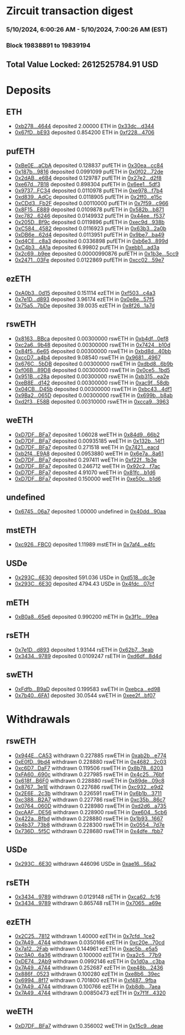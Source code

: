 # Zircuit transaction digest
### 5/10/2024, 6:00:26 AM - 5/10/2024, 7:00:26 AM (EST)
### Block 19838891 to 19839194

## Total Value Locked: 2612525784.91 USD

# Deposits
## ETH
- [0xb278...4644](https://etherscan.io/address/0xb278550Ebf8010B8f9AeD23C4D0dD32B253F4644) deposited 2.00000 ETH in [0x33dc...d344](https://etherscan.io/tx/0xb278550Ebf8010B8f9AeD23C4D0dD32B253F4644)
- [0x67fD...bE93](https://etherscan.io/address/0x67fDF0b18322d956d6854990Ddb1d2a065F2bE93) deposited 0.854200 ETH in [0xf228...4706](https://etherscan.io/tx/0x67fDF0b18322d956d6854990Ddb1d2a065F2bE93)
## pufETH
- [0xBe0E...aCbA](https://etherscan.io/address/0xBe0E5A84cc17e40D9A51205AEF735E3A1C74aCbA) deposited 0.128837 pufETH in [0x30ea...cc84](https://etherscan.io/tx/0xBe0E5A84cc17e40D9A51205AEF735E3A1C74aCbA)
- [0x187b...9816](https://etherscan.io/address/0x187be6FCC5c6a1bbcb75b30E6C0571DF6c6C9816) deposited 0.0991099 pufETH in [0x0f02...72de](https://etherscan.io/tx/0x187be6FCC5c6a1bbcb75b30E6C0571DF6c6C9816)
- [0x2dAB...e6B4](https://etherscan.io/address/0x2dAB4fE453F4C5B54794d450eE6D3365E8E9e6B4) deposited 0.129787 pufETH in [0x27e2...d2f8](https://etherscan.io/tx/0x2dAB4fE453F4C5B54794d450eE6D3365E8E9e6B4)
- [0xe67d...7B18](https://etherscan.io/address/0xe67d3b0BDfd1D853FBcE6C0898b464e332a67B18) deposited 0.898304 pufETH in [0x6ee1...5df3](https://etherscan.io/tx/0xe67d3b0BDfd1D853FBcE6C0898b464e332a67B18)
- [0x9737...FC34](https://etherscan.io/address/0x97372bA157F00034cF4c38791d3D828a3194FC34) deposited 0.0110978 pufETH in [0xe978...f7b4](https://etherscan.io/tx/0x97372bA157F00034cF4c38791d3D828a3194FC34)
- [0xd839...AdCc](https://etherscan.io/address/0xd8399eBd9c9583C330aA410915bd10372cb4AdCc) deposited 0.0118905 pufETH in [0x2ff0...e15c](https://etherscan.io/tx/0xd8399eBd9c9583C330aA410915bd10372cb4AdCc)
- [0xCDd3...Fb2F](https://etherscan.io/address/0xCDd3d69D464A59a2019df4Cf379765b34b60Fb2F) deposited 0.00110000 pufETH in [0x7f59...c966](https://etherscan.io/tx/0xCDd3d69D464A59a2019df4Cf379765b34b60Fb2F)
- [0x8F15...E889](https://etherscan.io/address/0x8F156523B4a8F326FE8EDE27A5c2E2812587E889) deposited 0.0109878 pufETH in [0x582b...b871](https://etherscan.io/tx/0x8F156523B4a8F326FE8EDE27A5c2E2812587E889)
- [0xc782...6246](https://etherscan.io/address/0xc782a9C1Ee1cFdc7D26AAa3c0649Cd6827fd6246) deposited 0.0149932 pufETH in [0x44ee...f537](https://etherscan.io/tx/0xc782a9C1Ee1cFdc7D26AAa3c0649Cd6827fd6246)
- [0x205D...Bf9c](https://etherscan.io/address/0x205DdDa83AF0246f4f4fD2d6f3D7BA4b0088Bf9c) deposited 0.0119896 pufETH in [0xec9d...938b](https://etherscan.io/tx/0x205DdDa83AF0246f4f4fD2d6f3D7BA4b0088Bf9c)
- [0xC584...4582](https://etherscan.io/address/0xC5840Af43749fd2a85103165c88E1891d2a64582) deposited 0.0116923 pufETH in [0x63b3...2a0b](https://etherscan.io/tx/0xC5840Af43749fd2a85103165c88E1891d2a64582)
- [0xDB6e...62d4](https://etherscan.io/address/0xDB6eb776735c255eeEBeb6f7b690637f2f6762d4) deposited 0.0113951 pufETH in [0x9be7...ba49](https://etherscan.io/tx/0xDB6eb776735c255eeEBeb6f7b690637f2f6762d4)
- [0xd4CE...c8a3](https://etherscan.io/address/0xd4CE9c05edBA6cd1D74eeD89753a3af93F9Dc8a3) deposited 0.0336898 pufETH in [0xb6e3...899d](https://etherscan.io/tx/0xd4CE9c05edBA6cd1D74eeD89753a3af93F9Dc8a3)
- [0xC4b3...4A1a](https://etherscan.io/address/0xC4b37E4E86A18871CEdaf644af79914a81874A1a) deposited 6.99802 pufETH in [0xebb1...ad3a](https://etherscan.io/tx/0xC4b37E4E86A18871CEdaf644af79914a81874A1a)
- [0x2c69...b9ee](https://etherscan.io/address/0x2c69D612E74bE470F003c4BDA55080CcBFB9b9ee) deposited 0.00000990876 pufETH in [0x1b3e...5cc9](https://etherscan.io/tx/0x2c69D612E74bE470F003c4BDA55080CcBFB9b9ee)
- [0x2471...03Fe](https://etherscan.io/address/0x247119d2FE1e1276341B39235DAfAf48901603Fe) deposited 0.0122869 pufETH in [0xcc02...59e7](https://etherscan.io/tx/0x247119d2FE1e1276341B39235DAfAf48901603Fe)
## ezETH
- [0xA0b3...0d15](https://etherscan.io/address/0xA0b39324995bEE3Deb32b64F7Cb246A6Ef9b0d15) deposited 0.151114 ezETH in [0xf503...c4a3](https://etherscan.io/tx/0xA0b39324995bEE3Deb32b64F7Cb246A6Ef9b0d15)
- [0x7e1D...d893](https://etherscan.io/address/0x7e1DF946B20AeF7c3a52f705E3A9dE0f0880d893) deposited 3.96174 ezETH in [0x0e8e...57f5](https://etherscan.io/tx/0x7e1DF946B20AeF7c3a52f705E3A9dE0f0880d893)
- [0x75a5...7bDe](https://etherscan.io/address/0x75a5625688a349a15F7F5b98dfF0C2C103c27bDe) deposited 39.0035 ezETH in [0x8f26...1a7d](https://etherscan.io/tx/0x75a5625688a349a15F7F5b98dfF0C2C103c27bDe)
## rswETH
- [0x8163...BBca](https://etherscan.io/address/0x816314652d2d3E83851009af0aad21aC3AddBBca) deposited 0.00300000 rswETH in [0xb4df...0ef8](https://etherscan.io/tx/0x816314652d2d3E83851009af0aad21aC3AddBBca)
- [0xc2a6...9b48](https://etherscan.io/address/0xc2a64FfA1987528A4e3Aba7574B15a377D5a9b48) deposited 0.00300000 rswETH in [0x7424...b10d](https://etherscan.io/tx/0xc2a64FfA1987528A4e3Aba7574B15a377D5a9b48)
- [0x84f5...6e65](https://etherscan.io/address/0x84f5a145C1314C3E3B4Ce6168F98fdC69e7a6e65) deposited 0.00300000 rswETH in [0xbd8d...40bb](https://etherscan.io/tx/0x84f5a145C1314C3E3B4Ce6168F98fdC69e7a6e65)
- [0xccD7...a4b4](https://etherscan.io/address/0xccD76099ECEdec66D95c23F3B388f329fC0aa4b4) deposited 9.08540 rswETH in [0x9681...4967](https://etherscan.io/tx/0xccD76099ECEdec66D95c23F3B388f329fC0aa4b4)
- [0x676C...5bDB](https://etherscan.io/address/0x676Cb09Fc81c1d2501fAEB5131525155143e5bDB) deposited 0.00300000 rswETH in [0xdbd8...6b9b](https://etherscan.io/tx/0x676Cb09Fc81c1d2501fAEB5131525155143e5bDB)
- [0xf06B...89D8](https://etherscan.io/address/0xf06BE7c1dc9B0E549Fc474b7D77fbD3AE3fa89D8) deposited 0.00300000 rswETH in [0x0ce5...1bd5](https://etherscan.io/tx/0xf06BE7c1dc9B0E549Fc474b7D77fbD3AE3fa89D8)
- [0x951B...c28a](https://etherscan.io/address/0x951B2048A80f27Ba31bD400c32d1852cfD28c28a) deposited 0.00300000 rswETH in [0xb315...ea2e](https://etherscan.io/tx/0x951B2048A80f27Ba31bD400c32d1852cfD28c28a)
- [0xeB8E...d142](https://etherscan.io/address/0xeB8E30E6bBccE3b59747d43d96b86CE5EB35d142) deposited 0.00300000 rswETH in [0xac9f...58db](https://etherscan.io/tx/0xeB8E30E6bBccE3b59747d43d96b86CE5EB35d142)
- [0x04CB...D45b](https://etherscan.io/address/0x04CB87Ea09893999975115f0d329BF68Fc07D45b) deposited 0.00300000 rswETH in [0xbc43...4df1](https://etherscan.io/tx/0x04CB87Ea09893999975115f0d329BF68Fc07D45b)
- [0x9Ba2...065D](https://etherscan.io/address/0x9Ba2Dd8FF42C9dd98791E825Ed961C709B3c065D) deposited 0.00300000 rswETH in [0x699b...b8ab](https://etherscan.io/tx/0x9Ba2Dd8FF42C9dd98791E825Ed961C709B3c065D)
- [0xd2f3...E58B](https://etherscan.io/address/0xd2f3e29902E15eF46921A5699B4c22Ef9514E58B) deposited 0.00310000 rswETH in [0xcca9...3963](https://etherscan.io/tx/0xd2f3e29902E15eF46921A5699B4c22Ef9514E58B)
## weETH
- [0xD7DF...BFa7](https://etherscan.io/address/0xD7DF7E085214743530afF339aFC420c7c720BFa7) deposited 1.06028 weETH in [0x84d9...66b2](https://etherscan.io/tx/0xD7DF7E085214743530afF339aFC420c7c720BFa7)
- [0xD7DF...BFa7](https://etherscan.io/address/0xD7DF7E085214743530afF339aFC420c7c720BFa7) deposited 0.00935185 weETH in [0x132b...14f1](https://etherscan.io/tx/0xD7DF7E085214743530afF339aFC420c7c720BFa7)
- [0xD7DF...BFa7](https://etherscan.io/address/0xD7DF7E085214743530afF339aFC420c7c720BFa7) deposited 0.271518 weETH in [0x7421...eacd](https://etherscan.io/tx/0xD7DF7E085214743530afF339aFC420c7c720BFa7)
- [0xb2f4...E9A8](https://etherscan.io/address/0xb2f4fF91a8853585A671C22D01249005e3ccE9A8) deposited 0.0953880 weETH in [0x6e7a...8a61](https://etherscan.io/tx/0xb2f4fF91a8853585A671C22D01249005e3ccE9A8)
- [0xD7DF...BFa7](https://etherscan.io/address/0xD7DF7E085214743530afF339aFC420c7c720BFa7) deposited 0.297411 weETH in [0xf22f...1b3e](https://etherscan.io/tx/0xD7DF7E085214743530afF339aFC420c7c720BFa7)
- [0xD7DF...BFa7](https://etherscan.io/address/0xD7DF7E085214743530afF339aFC420c7c720BFa7) deposited 0.246712 weETH in [0x92c2...f7ac](https://etherscan.io/tx/0xD7DF7E085214743530afF339aFC420c7c720BFa7)
- [0xD7DF...BFa7](https://etherscan.io/address/0xD7DF7E085214743530afF339aFC420c7c720BFa7) deposited 4.91070 weETH in [0x81fc...b1d6](https://etherscan.io/tx/0xD7DF7E085214743530afF339aFC420c7c720BFa7)
- [0xD7DF...BFa7](https://etherscan.io/address/0xD7DF7E085214743530afF339aFC420c7c720BFa7) deposited 0.150000 weETH in [0xe50c...b1d6](https://etherscan.io/tx/0xD7DF7E085214743530afF339aFC420c7c720BFa7)
## undefined
- [0x6745...06a7](https://etherscan.io/address/0x6745fa8Ae1b1FA055d83787e960B5844A43206a7) deposited 1.00000 undefined in [0x40dd...90aa](https://etherscan.io/tx/0x6745fa8Ae1b1FA055d83787e960B5844A43206a7)
## mstETH
- [0xc926...FBC0](https://etherscan.io/address/0xc92629BDBAC2acfd3bf4E430e70f4516008dFBC0) deposited 1.11989 mstETH in [0x7af4...e4fc](https://etherscan.io/tx/0xc92629BDBAC2acfd3bf4E430e70f4516008dFBC0)
## USDe
- [0x293C...6E30](https://etherscan.io/address/0x293C6937D8D82e05B01335F7B33FBA0c8e256E30) deposited 591.036 USDe in [0xd518...dc3e](https://etherscan.io/tx/0x293C6937D8D82e05B01335F7B33FBA0c8e256E30)
- [0x293C...6E30](https://etherscan.io/address/0x293C6937D8D82e05B01335F7B33FBA0c8e256E30) deposited 4794.43 USDe in [0x4fdc...07cf](https://etherscan.io/tx/0x293C6937D8D82e05B01335F7B33FBA0c8e256E30)
## mETH
- [0xB0a8...65e6](https://etherscan.io/address/0xB0a80C11765af2692be0646ecD3Ac859ABBc65e6) deposited 0.990200 mETH in [0x3f1c...99ea](https://etherscan.io/tx/0xB0a80C11765af2692be0646ecD3Ac859ABBc65e6)
## rsETH
- [0x7e1D...d893](https://etherscan.io/address/0x7e1DF946B20AeF7c3a52f705E3A9dE0f0880d893) deposited 1.93144 rsETH in [0x62b7...3eab](https://etherscan.io/tx/0x7e1DF946B20AeF7c3a52f705E3A9dE0f0880d893)
- [0x3434...9789](https://etherscan.io/address/0x34349c5569e7B846c3558961552D2202760A9789) deposited 0.0109247 rsETH in [0xd6df...8d4d](https://etherscan.io/tx/0x34349c5569e7B846c3558961552D2202760A9789)
## swETH
- [0xFdfb...B9aD](https://etherscan.io/address/0xFdfbB2558612C64C976aAE82B81fC51bfA09B9aD) deposited 0.199583 swETH in [0xebca...ed98](https://etherscan.io/tx/0xFdfbB2558612C64C976aAE82B81fC51bfA09B9aD)
- [0x7b40...6FA1](https://etherscan.io/address/0x7b40Aa2bb331C3E7182653334bA424004A1b6FA1) deposited 30.0544 swETH in [0xee2f...bf07](https://etherscan.io/tx/0x7b40Aa2bb331C3E7182653334bA424004A1b6FA1)
# Withdrawals
## rswETH
- [0x944E...CA53](https://etherscan.io/address/0x944EAeD4A501E749FDf0b06980aa20E50B90CA53) withdrawn 0.227885 rswETH in [0xab2b...e774](https://etherscan.io/tx/0x944EAeD4A501E749FDf0b06980aa20E50B90CA53)
- [0xE0fD...9bd4](https://etherscan.io/address/0xE0fDb9E075F00D77ca247F1C3e60396914279bd4) withdrawn 0.228880 rswETH in [0x4682...2c03](https://etherscan.io/tx/0xE0fDb9E075F00D77ca247F1C3e60396914279bd4)
- [0xc6D7...DaF7](https://etherscan.io/address/0xc6D77e555B0127B70ad00237694699c66a95DaF7) withdrawn 0.119506 rswETH in [0x8b78...6203](https://etherscan.io/tx/0xc6D77e555B0127B70ad00237694699c66a95DaF7)
- [0xFA60...690c](https://etherscan.io/address/0xFA608c712c24ed22b3fBD9A5f5E9bc94595a690c) withdrawn 0.227985 rswETH in [0x4c25...76bf](https://etherscan.io/tx/0xFA608c712c24ed22b3fBD9A5f5E9bc94595a690c)
- [0x618f...B6F0](https://etherscan.io/address/0x618f0592b66e3051DE1d7c273Cca7aa9f12aB6F0) withdrawn 0.228880 rswETH in [0x89de...09c8](https://etherscan.io/tx/0x618f0592b66e3051DE1d7c273Cca7aa9f12aB6F0)
- [0x8767...3e1E](https://etherscan.io/address/0x87677721f1df91959547b40FDCd5de66837d3e1E) withdrawn 0.227686 rswETH in [0xc932...e9d2](https://etherscan.io/tx/0x87677721f1df91959547b40FDCd5de66837d3e1E)
- [0x2E6E...2c3b](https://etherscan.io/address/0x2E6E8042d87cDA1E434185fB4eaFbA11016C2c3b) withdrawn 0.226591 rswETH in [0x6b1b...3711](https://etherscan.io/tx/0x2E6E8042d87cDA1E434185fB4eaFbA11016C2c3b)
- [0xc388...B2A7](https://etherscan.io/address/0xc388BA092Add77a98084A7fa3De2e199B1b6B2A7) withdrawn 0.227786 rswETH in [0xc35b...86c7](https://etherscan.io/tx/0xc388BA092Add77a98084A7fa3De2e199B1b6B2A7)
- [0x0764...060D](https://etherscan.io/address/0x0764D427309537Cdc7F425D5cD7260cdb681060D) withdrawn 0.228980 rswETH in [0xd2d6...a735](https://etherscan.io/tx/0x0764D427309537Cdc7F425D5cD7260cdb681060D)
- [0xcAAF...DE56](https://etherscan.io/address/0xcAAFFeC3b3335e6a9c271621F9A85175a9E5DE56) withdrawn 0.228900 rswETH in [0xe604...5cb6](https://etherscan.io/tx/0xcAAFFeC3b3335e6a9c271621F9A85175a9E5DE56)
- [0x422a...Bfbd](https://etherscan.io/address/0x422ac2217f9C900756F5d8517469EA2F54ADBfbd) withdrawn 0.228880 rswETH in [0x1b93...1667](https://etherscan.io/tx/0x422ac2217f9C900756F5d8517469EA2F54ADBfbd)
- [0x4b37...73b8](https://etherscan.io/address/0x4b3744145f9b43E6DeF93fCa81C722BC9cb773b8) withdrawn 0.228300 rswETH in [0x0554...7d7e](https://etherscan.io/tx/0x4b3744145f9b43E6DeF93fCa81C722BC9cb773b8)
- [0x736D...5f5C](https://etherscan.io/address/0x736Db2a4deCf534B8C5373D7Fa8b2DEC45185f5C) withdrawn 0.228680 rswETH in [0x4dfe...fbb7](https://etherscan.io/tx/0x736Db2a4deCf534B8C5373D7Fa8b2DEC45185f5C)
## USDe
- [0x293C...6E30](https://etherscan.io/address/0x293C6937D8D82e05B01335F7B33FBA0c8e256E30) withdrawn 446096 USDe in [0xae16...56a2](https://etherscan.io/tx/0x293C6937D8D82e05B01335F7B33FBA0c8e256E30)
## rsETH
- [0x3434...9789](https://etherscan.io/address/0x34349c5569e7B846c3558961552D2202760A9789) withdrawn 0.0129148 rsETH in [0xca62...fc16](https://etherscan.io/tx/0x34349c5569e7B846c3558961552D2202760A9789)
- [0x3434...9789](https://etherscan.io/address/0x34349c5569e7B846c3558961552D2202760A9789) withdrawn 0.865748 rsETH in [0x7065...a69e](https://etherscan.io/tx/0x34349c5569e7B846c3558961552D2202760A9789)
## ezETH
- [0x2C25...7812](https://etherscan.io/address/0x2C25B4FC3044EfCd4e14e3e258f3060d61007812) withdrawn 1.40000 ezETH in [0x7cfd...1ce2](https://etherscan.io/tx/0x2C25B4FC3044EfCd4e14e3e258f3060d61007812)
- [0x7A49...4744](https://etherscan.io/address/0x7A493Be5c2ce014cD049Bf178a1ac0Db1B434744) withdrawn 0.0350166 ezETH in [0xc20e...70cd](https://etherscan.io/tx/0x7A493Be5c2ce014cD049Bf178a1ac0Db1B434744)
- [0x7a12...2Fab](https://etherscan.io/address/0x7a1286AA57a6A7392b37a04D749F1c9fe55B2Fab) withdrawn 0.144961 ezETH in [0xac5b...e5a5](https://etherscan.io/tx/0x7a1286AA57a6A7392b37a04D749F1c9fe55B2Fab)
- [0xc3A0...6a36](https://etherscan.io/address/0xc3A038cB837fF7CdB038C72d3714951a835e6a36) withdrawn 0.100000 ezETH in [0xa2c5...77b9](https://etherscan.io/tx/0xc3A038cB837fF7CdB038C72d3714951a835e6a36)
- [0xDE74...2Ab9](https://etherscan.io/address/0xDE74Dae280b5DcC811C6EB475AA61735048D2Ab9) withdrawn 0.0992146 ezETH in [0x1d0a...c3ba](https://etherscan.io/tx/0xDE74Dae280b5DcC811C6EB475AA61735048D2Ab9)
- [0x7A49...4744](https://etherscan.io/address/0x7A493Be5c2ce014cD049Bf178a1ac0Db1B434744) withdrawn 0.252687 ezETH in [0xe48b...2436](https://etherscan.io/tx/0x7A493Be5c2ce014cD049Bf178a1ac0Db1B434744)
- [0x886f...0523](https://etherscan.io/address/0x886f1a83287BD6548d16b4319252e006175E0523) withdrawn 0.100280 ezETH in [0xe8b6...39ec](https://etherscan.io/tx/0x886f1a83287BD6548d16b4319252e006175E0523)
- [0x6994...8f17](https://etherscan.io/address/0x6994fc2DF7101bEfA89A82226aB30C51Ff978f17) withdrawn 0.701800 ezETH in [0xf487...9fba](https://etherscan.io/tx/0x6994fc2DF7101bEfA89A82226aB30C51Ff978f17)
- [0x7A49...4744](https://etherscan.io/address/0x7A493Be5c2ce014cD049Bf178a1ac0Db1B434744) withdrawn 0.100766 ezETH in [0xb8db...7aea](https://etherscan.io/tx/0x7A493Be5c2ce014cD049Bf178a1ac0Db1B434744)
- [0x7A49...4744](https://etherscan.io/address/0x7A493Be5c2ce014cD049Bf178a1ac0Db1B434744) withdrawn 0.00850473 ezETH in [0x7f1f...4320](https://etherscan.io/tx/0x7A493Be5c2ce014cD049Bf178a1ac0Db1B434744)
## weETH
- [0xD7DF...BFa7](https://etherscan.io/address/0xD7DF7E085214743530afF339aFC420c7c720BFa7) withdrawn 0.356002 weETH in [0x15c9...deae](https://etherscan.io/tx/0xD7DF7E085214743530afF339aFC420c7c720BFa7)
